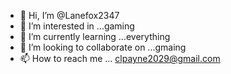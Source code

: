 - 👋 Hi, I’m @Lanefox2347
- 👀 I’m interested in ...gaming
- 🌱 I’m currently learning ...everything
- 💞️ I’m looking to collaborate on ...gmaing
- 📫 How to reach me ... clpayne2029@gmail.com

<!---
Lanefox2347/Lanefox2347 is a ✨ special ✨ repository because its `README.md` (this file) appears on your GitHub profile.
You can click the Preview link to take a look at your changes.
--->
